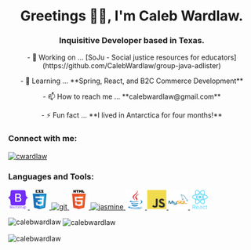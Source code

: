 <h1 align="center">Greetings 👋🏾, I'm Caleb Wardlaw.</h1>
<h3 align="center">Inquisitive Developer based in Texas.</h3>
<p align="center">
- 🔭 Working on ... [SoJu - Social justice resources for educators](https://github.com/CalebWardlaw/group-java-adlister)
</p>
<p align="center">
- 🌱 Learning ... **Spring, React, and B2C Commerce Development**
</p>
<p align="center">
- 📫 How to reach me ... **calebwardlaw@gmail.com**
</p>
<p align="center">
- ⚡ Fun fact ... **I lived in Antarctica for four months!**
</p>

<h3 align="left">Connect with me:</h3>
<p align="left">
<a href="https://linkedin.com/in/cwardlaw" target="blank"><img align="center" src="https://cdn.jsdelivr.net/npm/simple-icons@3.0.1/icons/linkedin.svg" alt="cwardlaw" height="30" width="40" /></a>
</p>

<h3 align="left">Languages and Tools:</h3>
<p align="left"> <a href="https://getbootstrap.com" target="_blank"> <img src="https://raw.githubusercontent.com/devicons/devicon/master/icons/bootstrap/bootstrap-plain-wordmark.svg" alt="bootstrap" width="40" height="40"/> </a> <a href="https://www.w3schools.com/css/" target="_blank"> <img src="https://raw.githubusercontent.com/devicons/devicon/master/icons/css3/css3-original-wordmark.svg" alt="css3" width="40" height="40"/> </a> <a href="https://git-scm.com/" target="_blank"> <img src="https://www.vectorlogo.zone/logos/git-scm/git-scm-icon.svg" alt="git" width="40" height="40"/> </a> <a href="https://www.w3.org/html/" target="_blank"> <img src="https://raw.githubusercontent.com/devicons/devicon/master/icons/html5/html5-original-wordmark.svg" alt="html5" width="40" height="40"/> </a> <a href="https://jasmine.github.io/" target="_blank"> <img src="https://www.vectorlogo.zone/logos/jasmine/jasmine-icon.svg" alt="jasmine" width="40" height="40"/> </a> <a href="https://www.java.com" target="_blank"> <img src="https://raw.githubusercontent.com/devicons/devicon/master/icons/java/java-original.svg" alt="java" width="40" height="40"/> </a> <a href="https://developer.mozilla.org/en-US/docs/Web/JavaScript" target="_blank"> <img src="https://raw.githubusercontent.com/devicons/devicon/master/icons/javascript/javascript-original.svg" alt="javascript" width="40" height="40"/> </a> <a href="https://www.mysql.com/" target="_blank"> <img src="https://raw.githubusercontent.com/devicons/devicon/master/icons/mysql/mysql-original-wordmark.svg" alt="mysql" width="40" height="40"/> </a> <a href="https://reactjs.org/" target="_blank"> <img src="https://raw.githubusercontent.com/devicons/devicon/master/icons/react/react-original-wordmark.svg" alt="react" width="40" height="40"/> </a> </p>

<p><img align="left" src="https://github-readme-stats.vercel.app/api/top-langs?username=calebwardlaw&show_icons=true&locale=en&layout=compact" alt="calebwardlaw" /></p>

<p>&nbsp;<img align="center" src="https://github-readme-stats.vercel.app/api?username=calebwardlaw&show_icons=true&locale=en" alt="calebwardlaw" /></p>

<p><img align="center" src="https://github-readme-streak-stats.herokuapp.com/?user=calebwardlaw&" alt="calebwardlaw" /></p>
